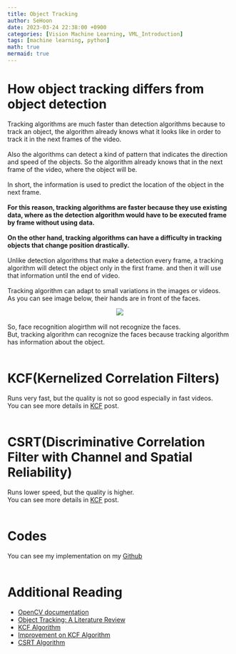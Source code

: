 ```yaml
---
title: Object Tracking
author: SeHoon
date: 2023-03-24 22:38:00 +0900
categories: [Vision Machine Learning, VML_Introduction]
tags: [machine learning, python]
math: true
mermaid: true
---
```


# How object tracking differs from object detection
Tracking algorithms are much faster than detection algorithms because to track an object, the algorithm already knows what it looks like in order to track it in the next frames of the video.
<br><br>
Also the algorithms can detect a kind of pattern that indicates the direction and speed of the objects. So the algorithm already knows that in the next frame of the video, where the object will be.
<br><br>
In short, the information is used to predict the location of the object in the next frame.
<br><br>
**For this reason, tracking algorithms are faster because they use existing data, where as the detection algorithm would have to be executed frame by frame without using data.**
<br><br>
**On the other hand, tracking algorithms can have a difficulty in tracking objects that change position drastically.**
<br><br>
Unlike detection algorithms that make a detection every frame, a tracking algorithm will detect the object only in the first frame. and then it will use that information until the end of video.
<br><br>
Tracking algorithm can adapt to small variations in the images or videos.<br>
As you can see image below, their hands are in front of the faces.<br>
<center>
<img src="https://user-images.githubusercontent.com/28240052/227708295-f4ffc934-ca97-456b-ae17-7271420086f8.png">
</center><br>
So, face recognition alogirthm will not recognize the faces.<br>
But, tracking algorithm can recognize the faces because tracking algorithm has information about the object.
<br><br>

# KCF(Kernelized Correlation Filters)
Runs very fast, but the quality is not so good especially in fast videos.<br>
You can see more details in [KCF](https://csh970605.github.io/posts/KCF) post.<br><br>
# CSRT(Discriminative Correlation Filter with Channel and Spatial Reliability)
Runs lower speed, but the quality is higher.<br>
You can see more details in [KCF](https://csh970605.github.io/posts/CSRT) post.<br><br>

# Codes<br>
You can see my implementation on my [Github](https://github.com/csh970605/Computer-Vision-Masterclass/tree/main/Section%203)<br><br>

# Additional Reading<br>
+ [OpenCV documentation](https://docs.opencv.org/4.x/)
+ [Object Tracking: A Literature Review](https://arxiv.org/abs/1409.7618)
+ [KCF Algorithm](https://arxiv.org/abs/1404.7584)
+ [Improvement on KCF Algorithm](https://www.researchgate.net/publication/327844935_Improvement_of_the_KCF_Tracking_Algorithm_through_Object_Detection)
+ [CSRT Algorithm](https://arxiv.org/pdf/1611.08461.pdf)